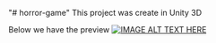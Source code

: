 "# horror-game" 
This project was create in Unity 3D

Below we have the preview
[![IMAGE ALT TEXT HERE](https://img.youtube.com/vi/B2caC_BtETE/0.jpg)](https://www.youtube.com/watch?v=B2caC_BtETE) 
